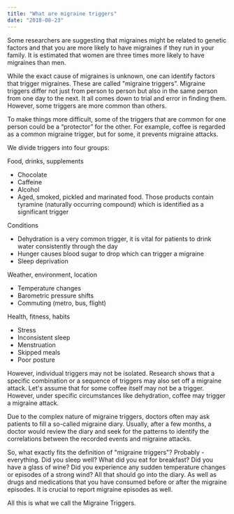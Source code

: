 ```yaml
---
title: "What are migraine triggers"
date: "2018-08-23"
---
```


Some researchers are suggesting that migraines might be related to genetic factors and that you are more likely to have migraines if they run in your family. It is estimated that women are three times more likely to have migraines than men.

While the exact cause of migraines is unknown, one can identify factors that trigger migraines. These are called "migraine triggers". Migraine triggers differ not just from person to person but also in the same person from one day to the next. It all comes down to trial and error in finding them. However, some triggers are more common than others.

To make things more difficult, some of the triggers that are common for one person could be a “protector” for the other. For example, coffee is regarded as a common migraine trigger, but for some, it prevents migraine attacks.

We divide triggers into four groups:

Food, drinks, supplements

*   Chocolate
*   Caffeine
*   Alcohol
*   Aged, smoked, pickled and marinated food. Those products contain tyramine (naturally occurring compound) which is identified as a significant trigger

Conditions

*   Dehydration is a very common trigger, it is vital for patients to drink water consistently through the day
*   Hunger causes blood sugar to drop which can trigger a migraine​​
*   Sleep deprivation

Weather, environment, location

*   Temperature changes
*   Barometric pressure shifts
*   Commuting (metro, bus, flight)

Health, fitness, habits

*   Stress
*   Inconsistent sleep
*   Menstruation
*   Skipped meals​
*   Poor posture

However, individual triggers may not be isolated. Research shows that a specific combination or a sequence of triggers may also set off a migraine attack. Let's assume that for some coffee itself may not be a trigger. However, under specific circumstances like dehydration, coffee may trigger a migraine attack.

Due to the complex nature of migraine triggers, doctors often may ask patients to fill a so-called migraine diary. Usually, after a few months, a doctor would review the diary and seek for the patterns to identify the correlations between the recorded events and migraine attacks.

So, what exactly fits the definition of "migraine triggers"? Probably - everything. Did you sleep well? What did you eat for breakfast? Did you have a glass of wine? Did you experience any sudden temperature changes or episodes of a strong wind? All that should go into the diary. As well as drugs and medications that you have consumed before or after the migraine episodes. It is crucial to report migraine episodes as well.

All this is what we call the Migraine Triggers.
